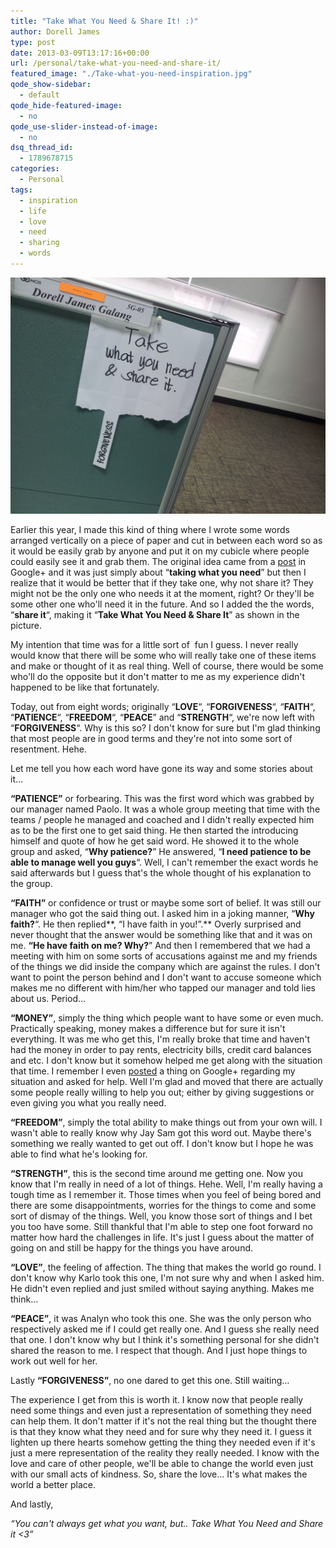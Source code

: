 ```yaml
---
title: "Take What You Need & Share It! :)"
author: Dorell James
type: post
date: 2013-03-09T13:17:16+00:00
url: /personal/take-what-you-need-and-share-it/
featured_image: "./Take-what-you-need-inspiration.jpg"
qode_show-sidebar:
  - default
qode_hide-featured-image:
  - no
qode_use-slider-instead-of-image:
  - no
dsq_thread_id:
  - 1789678715
categories:
  - Personal
tags:
  - inspiration
  - life
  - love
  - need
  - sharing
  - words
---
```


![](./IMG_20130308_164020.jpg)

Earlier this year, I made this kind of thing where I wrote some words arranged vertically on a piece of paper and cut in between each word so as it would be easily grab by anyone and put it on my cubicle where people could easily see it and grab them. The original idea came from a <a href="https://plus.google.com/106386034294040594598/posts/X4xF1bZVcx8" target="_blank">post</a> in Google+ and it was just simply about &#8220;**taking what you need**&#8221; but then I realize that it would be better that if they take one, why not share it? They might not be the only one who needs it at the moment, right? Or they'll be some other one who'll need it in the future. And so I added the the words, &#8220;**share it**&#8220;, making it &#8220;**Take What You Need & Share It**&#8221; as shown in the picture.

My intention that time was for a little sort of  fun I guess. I never really would know that there will be some who will really take one of these items and make or thought of it as real thing. Well of course, there would be some who'll do the opposite but it don't matter to me as my experience didn't happened to be like that fortunately. <span class="wp-font-emots-emo-happy"></span>

Today, out from eight words; originally &#8220;**LOVE**&#8220;, &#8220;**FORGIVENESS**&#8220;, &#8220;**FAITH**&#8220;, &#8220;**PATIENCE**&#8220;, &#8220;**FREEDOM**&#8220;, &#8220;**PEACE**&#8221; and &#8220;**STRENGTH**&#8220;, we're now left with &#8220;**FORGIVENESS**&#8220;. Why is this so? I don't know for sure but I'm glad thinking that most people are in good terms and they're not into some sort of resentment. Hehe. <span class="wp-font-emots-emo-grin"></span>

Let me tell you how each word have gone its way and some stories about it&#8230;

**&#8220;PATIENCE&#8221;** or forbearing. This was the first word which was grabbed by our manager named Paolo. It was a whole group meeting that time with the teams / people he managed and coached and I didn't really expected him as to be the first one to get said thing. He then started the introducing himself and quote of how he get said word. He showed it to the whole group and asked, &#8220;**Why patience?**&#8221; He answered, &#8220;**I need patience to be able to manage well you guys**&#8220;. Well, I can't remember the exact words he said afterwards but I guess that's the whole thought of his explanation to the group.

**&#8220;FAITH&#8221;** or confidence or trust or maybe some sort of belief. It was still our manager who got the said thing out. I asked him in a joking manner, &#8220;**Why faith?**&#8220;. He then replied**, &#8220;I have faith in you!&#8221;.** Overly surprised and never thought that the answer would be something like that and it was on me. **&#8220;He have faith on me? Why?**&#8221; And then I remembered that we had a meeting with him on some sorts of accusations against me and my friends of the things we did inside the company which are against the rules. I don't want to point the person behind and I don't want to accuse someone which makes me no different with him/her who tapped our manager and told lies about us. Period&#8230;

**&#8220;MONEY&#8221;**, simply the thing which people want to have some or even much. Practically speaking, money makes a difference but for sure it isn't everything. It was me who get this, I'm really broke that time and haven't had the money in order to pay rents, electricity bills, credit card balances and etc. I don't know but it somehow helped me get along with the situation that time. I remember I even <a href="https://plus.google.com/114958130307901205679/posts/bNF8vRFqVrr" target="_blank">posted</a> a thing on Google+ regarding my situation and asked for help. Well I'm glad and moved that there are actually some people really willing to help you out; either by giving suggestions or even giving you what you really need.

**&#8220;FREEDOM&#8221;**, simply the total ability to make things out from your own will. I wasn't able to really know why Jay Sam got this word out. Maybe there's something we really wanted to get out off. I don't know but I hope he was able to find what he's looking for.

**&#8220;STRENGTH&#8221;**, this is the second time around me getting one. Now you know that I'm really in need of a lot of things. Hehe. Well, I'm really having a tough time as I remember it. Those times when you feel of being bored and there are some disappointments, worries for the things to come and some sort of dismay of the things. Well, you know those sort of things and I bet you too have some. Still thankful that I'm able to step one foot forward no matter how hard the challenges in life. It's just I guess about the matter of going on and still be happy for the things you have around.

**&#8220;LOVE&#8221;**, the feeling of affection. The thing that makes the world go round. I don't know why Karlo took this one, I'm not sure why and when I asked him. He didn't even replied and just smiled without saying anything. Makes me think&#8230;

**&#8220;PEACE&#8221;**, it was Analyn who took this one. She was the only person who respectively asked me if I could get really one. And I guess she really need that one. I don't know why but I think it's something personal for she didn't shared the reason to me. I respect that though. And I just hope things to work out well for her.

Lastly **&#8220;FORGIVENESS&#8221;**, no one dared to get this one. Still waiting&#8230; <span class="wp-font-emots-emo-happy"></span>

The experience I get from this is worth it. I know now that people really need some things and even just a representation of something they need can help them. It don't matter if it's not the real thing but the thought there is that they know what they need and for sure why they need it. I guess it lighten up there hearts somehow getting the thing they needed even if it's just a mere representation of the reality they really needed. I know with the love and care of other people, we'll be able to change the world even just with our small acts of kindness. So, share the love&#8230; It's what makes the world a better place.

And lastly,

_&#8220;You can't always get what you want, but.. Take What You Need and Share it <3&#8221;_
